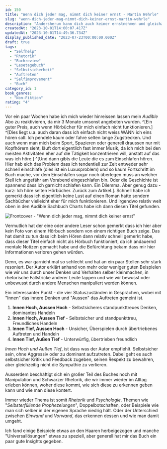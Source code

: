 ```yaml
---
id: 150
title: "Wenn dich jeder mag, nimmt dich keiner ernst - Martin Wehrle"
slug: "wenn-dich-jeder-mag-nimmt-dich-keiner-ernst-martin-wehrle"
description: "Andersherum kann dich auch keiner ernstnehmen und gleichzeitig auch keiner mögen."
createdAt: "2023-10-01T14:00:07.417Z"
updatedAt: "2023-10-01T14:49:36.734Z"
display_published_date: "2023-07-23T00:00:00.000Z"
draft: true
tags:
  - "Selfhelp"
  - "Rhetorik"
  - "Buchreview"
  - "Lesetagebuch"
  - "Selbstsicherheit"
  - "Auftreten"
  - "Selfimprovement"
  - "Buch"
category_id: 1
book_genres:
  - "Non-Fiktion"
rating: "4"
---
```


Vor ein paar Wochen habe ich mich wieder hinreissen lassen mein _Audible_ Abo zu reaktivieren, da mir 3 Monate umsonst angeboten wurden. ^[Ein guter Preis, auch wenn Hörbücher für mich einfach nicht funktionieren.] ^[Dies liegt u.a. auch daran dass ich einfach nicht weiss WANN ich eins hören soll. Ich pendele kaum oder fahre selten lange Zugstrecken. Und auch wenn man mich beim Sport, Spazieren oder generell draussen nur mit Kopfhörern sieht, läuft dort eigentlich fast immer Musik, da ich mich bei den meisten Aktivitäten eher auf die Tätigkeit konzentrieren will, anstatt auf das was ich höre.] ^[Und dann gibts die Leute die es zum Einschlafen hören. Hier hab eich das Problem dass ich tendentiell zur Zeit entweder sehr schnell einschlafe (dies ist ein Luxusproblem) und so kaum Fortschritt im Buch mache, vor dem Einschlafen sogar noch überlegen muss an welcher Stell ich ungefähr am Vorabend eingeschlafen bin. Oder die Geschichte ist spannend dass ich garnicht schlafen kann. Ein Dilemma. Aber genug dazu - kurz: Ich höre selten Hörbücher. Zurück zum Artikel.]. Schnell habe ich gemerkt dass ich eigentlich keine Lust auf einen Roman hatte sondern Sachbücher vielleicht eher für mich funktionieren. Und irgendwo relativ weit oben in den Audible Sachbuch Charts habe ich dann diesen Titel gefunden. 

![Frontcover - "Wenn dich jeder mag, nimmt dich keiner ernst"](https://res.cloudinary.com/dlsll9dkn/image/upload/v1696161493/wehrle_wenn_dich_jeder_mag_cd04ec057a.jpg)

<!--more-->

Vermutlich hat der eine oder andere Leser schon gemerkt dass ich hier aber kein Foto von einem Hörbuch sondern von einem richtigen Buch zeige. Das hat damit zu tun dass ich beim Hören dann relativ schnell gemerkt habe, dass dieser Titel einfach nicht als Hörbuch funktioniert, da ich andauernd mentale Notizen gemacht habe und die Befürchtung bekam dass mir hier Informationen verloren gehen würden. 

Denn, es war garnicht mal so schlecht und hat an ein paar Stellen sehr stark resoniert. Der Autor erklärt anhand von mehr oder weniger guten Beispielen wie wir uns durch unser Denken und Verhalten selber kleinmachen, in rhetorische Fallstricke anderer Leute tappen und wie wir bewusst oder unbewusst durch andere Menschen manipuliert werden können. 

Ein interessanter Punkt - die vier Statuszuständen in Gesprächen, wobei mit "Innen" das innere Denken und "Aussen" das Auftreten gemeint ist.

1. **Innen Hoch, Aussen Hoch** - Selbstsicheres standpunkttreues Denken, dominantes Handeln
2. **Innen Hoch, Aussen Tief** - Selbstsicher und standpunkttreu, Freundliches Handeln
3. **Innen Tief, Aussen Hoch** - Unsicher, Überspielen durch übertriebenes Auftreten und Handeln
4. **Innen Tief, Außen Tief** - Unterwürfig, übertrieben freundlich


_Innen Hoch und Außen Tief_, ist dass was der Autor empfiehlt. Selbstsicher sein, ohne Aggressiv oder zu dominant  aufzutreten. Dabei geht es auch selbstsicher Kritik und Feedback zugeben, seinen Respekt zu bewahren, aber gleichzeitig nicht die Sympathie zu verlieren. 

Ausserdem beschäftigt sich ein großer Teil des Buches noch mit Manipulation und Schwarzer Rhetorik, die wir immer wieder im Alltag erleben können, woher diese kommt, wie sich diese zu erkennen geben kann und wie man diese kontert. 

Immer wieder Thema ist somit *Rhetorik* und *Psychologie*. Themen wie "*Selbsterfüllende Prophezeiungen*", Doppelbotschaften, oder Beispiele wie man sich selber in der eigenen Sprache niedrig hält. Oder der Unterschied zwischen *Einwand* und *Vorwand*, das erkennen dessen und wie man damit umgeht. 

Ich fand einige Beispiele etwas an den Haaren herbeigezogen und manche "Universallösungen" etwas zu speziell, aber generell hat mir das Buch ein paar gute Insights gegeben. 